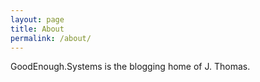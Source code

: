 ```yaml
---
layout: page
title: About
permalink: /about/
---
```


GoodEnough.Systems is the blogging home of J. Thomas.
